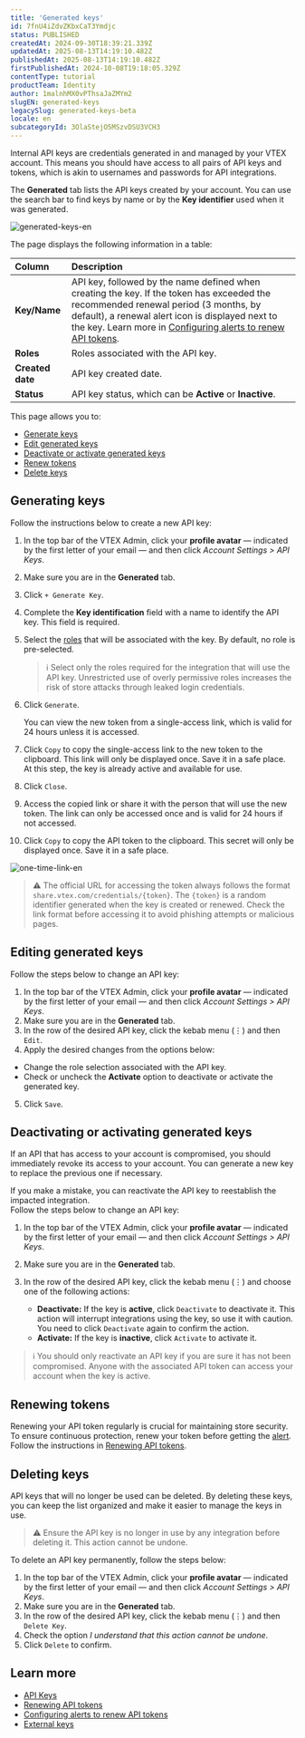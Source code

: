 ```yaml
---
title: 'Generated keys'
id: 7fnU4iZdvZKbxCaT3Ymdjc
status: PUBLISHED
createdAt: 2024-09-30T18:39:21.339Z
updatedAt: 2025-08-13T14:19:10.482Z
publishedAt: 2025-08-13T14:19:10.482Z
firstPublishedAt: 2024-10-08T19:18:05.329Z
contentType: tutorial
productTeam: Identity
author: 1malnhMX0vPThsaJaZMYm2
slugEN: generated-keys
legacySlug: generated-keys-beta
locale: en
subcategoryId: 3OlaStejO5MSzvDSU3VCH3
---
```


Internal API keys are credentials generated in and managed by your VTEX account. This means you should have access to all pairs of API keys and tokens, which is akin to usernames and passwords for API integrations.  

The **Generated** tab lists the API keys created by your account. You can use the search bar to find keys by name or by the **Key identifier** used when it was generated.

![generated-keys-en](https://cdn.statically.io/gh/vtexdocs/help-center-content/refs/heads/main/docs/en/tutorials/account-management/api-keys/generated-keys_1.png)

The page displays the following information in a table:  

| Column | Description |
| :---- | :---- |
| **Key/Name** | API key, followed by the name defined when creating the key. If the token has exceeded the recommended renewal period (3 months, by default), a renewal alert icon is displayed next to the key. Learn more in [Configuring alerts to renew API tokens](/en/tutorial/configurar-a-duracao-de-chaves-de-api--kcGIFysFt02FDuhsfjQwZ). |
| **Roles** | Roles associated with the API key. |
| **Created date** | API key created date. |
| **Status** | API key status, which can be **Active** or **Inactive**. |

This page allows you to:

* [Generate keys](#generated-keys)  
* [Edit generated keys](#edit-generated-keys)
* [Deactivate or activate generated keys](#deactivate-or-activate-generated-keys)  
* [Renew tokens](#renew-tokens)  
* [Delete keys](#delete-keys)

## Generating keys

Follow the instructions below to create a new API key:  

1. In the top bar of the VTEX Admin, click your **profile avatar** — indicated by the first letter of your email — and then click *Account Settings > API Keys*.  
2. Make sure you are in the **Generated** tab.  
3. Click `+ Generate Key`.  
4. Complete the **Key identification** field with a name to identify the API key. This field is required.  
5. Select the [roles](/en/tutorial/roles--7HKK5Uau2H6wxE1rH5oRbc) that will be associated with the key. By default, no role is pre-selected.  

   > ℹ️ Select only the roles required for the integration that will use the API key. Unrestricted use of overly permissive roles increases the risk of store attacks through leaked login credentials.

6. Click `Generate`.

   You can view the new token from a single-access link, which is valid for 24 hours unless it is accessed.

7. Click <i class="far fa-clone"></i>`Copy` to copy the single-access link to the new token to the clipboard. This link will only be displayed once. Save it in a safe place. At this step, the key is already active and available for use.
8. Click <i class="fas fa-times"></i>`Close`.
9. Access the copied link or share it with the person that will use the new token. The link can only be accessed once and is valid for 24 hours if not accessed.  
10. Click `Copy` to copy the API token to the clipboard. This secret will only be displayed once. Save it in a safe place.

![one-time-link-en](https://cdn.statically.io/gh/vtexdocs/help-center-content/refs/heads/main/docs/en/tutorials/account-management/api-keys/generated-keys_2.png)

> ⚠️ The official URL for accessing the token always follows the format `share.vtex.com/credentials/{token}`. The `{token}` is a random identifier generated when the key is created or renewed. Check the link format before accessing it to avoid phishing attempts or malicious pages.

## Editing generated keys

Follow the steps below to change an API key:  

1.	In the top bar of the VTEX Admin, click your **profile avatar** — indicated by the first letter of your email — and then click *Account Settings > API Keys*.
2.	Make sure you are in the **Generated** tab.
3.	In the row of the desired API key, click the kebab menu (⋮) and then <i class="fas fa-pencil-alt"></i> `Edit`.  
4.	Apply the desired changes from the options below:

   * Change the role selection associated with the API key.  
   * Check or uncheck the **Activate** option to deactivate or activate the generated key.  
5.	Click `Save`.  

## Deactivating or activating generated keys

If an API that has access to your account is compromised, you should immediately revoke its access to your account. You can generate a new key to replace the previous one if necessary.  

If you make a mistake, you can reactivate the API key to reestablish the impacted integration.  
Follow the steps below to change an API key:  

1. In the top bar of the VTEX Admin, click your **profile avatar** — indicated by the first letter of your email — and then click *Account Settings > API Keys*.  
2. Make sure you are in the **Generated** tab.  
3. In the row of the desired API key, click the kebab menu (⋮) and choose one of the following actions:  

   * **Deactivate:** If the key is **active**, click <i class="far fa-pause-circle"></i> `Deactivate` to deactivate it. This action will interrupt integrations using the key, so use it with caution. You need to click `Deactivate` again to confirm the action.  
   * **Activate:** If the key is **inactive**, click <i class="far fa-play-circle"></i>`Activate` to activate it.

> ℹ️ You should only reactivate an API key if you are sure it has not been compromised. Anyone with the associated API token can access your account when the key is active.

## Renewing tokens

Renewing your API token regularly is crucial for maintaining store security. To ensure continuous protection, renew your token before getting the [alert](/en/tutorial/configurar-a-duracao-de-chaves-de-api--kcGIFysFt02FDuhsfjQwZ). Follow the instructions in [Renewing API tokens](/en/tutorial/renovar-token-de-api--7r4AzptYjXErGHadg9LnJ3).

## Deleting keys

API keys that will no longer be used can be deleted. By deleting these keys, you can keep the list organized and make it easier to manage the keys in use.

> ⚠️ Ensure the API key is no longer in use by any integration before deleting it. This action cannot be undone.

To delete an API key permanently, follow the steps below:  

1. In the top bar of the VTEX Admin, click your **profile avatar** — indicated by the first letter of your email — and then click *Account Settings > API Keys*.  
2. Make sure you are in the **Generated** tab.  
3. In the row of the desired API key, click the kebab menu (⋮) and then <i class="far fa-trash-alt"></i> `Delete Key`.  
4. Check the option *I understand that this action cannot be undone*.  
5. Click `Delete` to confirm.  

## Learn more

* [API Keys](/en/tutorial/api-keys--4bFEmcHXgpNksoePchZyy6)
* [Renewing API tokens](/en/tutorial/renovar-token-de-api--7r4AzptYjXErGHadg9LnJ3)
* [Configuring alerts to renew API tokens](/en/tutorial/configuring-the-duration-of-the-api-keys--kcGIFysFt02FDuhsfjQwZ)
* [External keys](/en/tutorial/external-keys--1isU0HfKkeg0atlxRha14Q)
